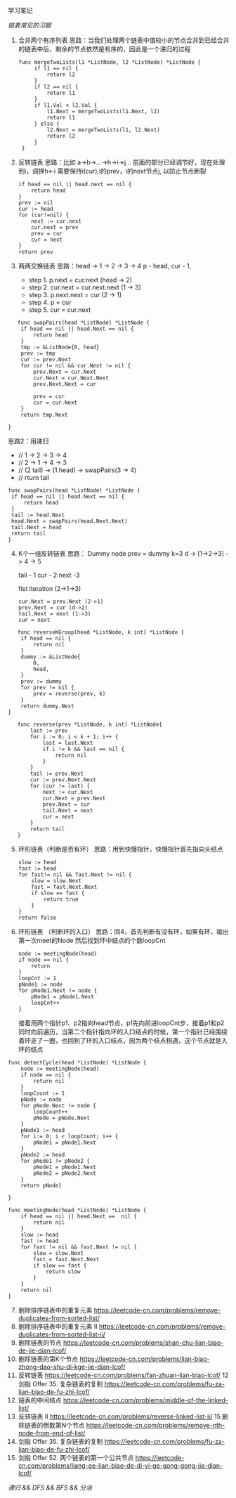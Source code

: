 学习笔记

*链表常见的习题*

1. 合并两个有序列表
   思路：当我们处理两个链表中值较小的节点合并到已经合并的链表中后，剩余的节点依然是有序的，因此是一个递归的过程
   ```
   func mergeTwoLists(l1 *ListNode, l2 *ListNode) *ListNode {
        if l1 == nil {
            return l2
        }
        if l2 == nil {
            return l1
        }
        if l1.Val < l2.Val {
            l1.Next = mergeTwoLists(l1.Next, l2)
            return l1
        } else {
            l2.Next = mergeTwoLists(l1, l2.Next)
            return l2
        }
    }
   ```
2. 反转链表 
   思路：比如 a->b->...->h->i->j... 前面的部分已经调节好，现在处理到i，调换h<-i
   需要保持i(cur),i的prev，i的next节点j, 以防止节点断裂

    ```
    if head == nil || head.next == nil {
        return head
    }
    prev := nil
    cur := head
    for (cur!=nil) {
        next := cur.next
        cur.next = prev
        prev = cur
        cur = next
    }
    return prev
    ```                                                                                                                                                                                                     
3. 两两交换链表
   思路：head -> 1 -> 2 -> 3 -> 4
   p - head, cur - 1,
   * step 1. p.next = cur.next  (head -> 2)
   * step 2. cur.next = cur.next.next (1 -> 3)
   * step 3. p.next.next = cur (2 -> 1)
   * step 4. p = cur
   * step 5. cur = cur.next
   
```
   func swapPairs(head *ListNode) *ListNode {
    if head == nil || head.Next == nil {
        return head
    }
    tmp := &ListNode{0, head}
    prev := tmp
    cur := prev.Next
    for cur != nil && cur.Next != nil {
        prev.Next = cur.Next
        cur.Next = cur.Next.Next
        prev.Next.Next = cur

        prev = cur
        cur = cur.Next
    }
    return tmp.Next

}
```

 思路2：用递归
   * // 1 -> 2 -> 3 -> 4
   * // 2 -> 1 -> 4 -> 3
   * // (2 tail) -> (1 head) -> swapPairs(3 -> 4)
   * // rturn tail

   ```
   func swapPairs(head *ListNode) *ListNode {
    if head == nil || head.Next == nil {
        return head
    }
    tail := head.Next
    head.Next = swapPairs(head.Next.Next)
    tail.Next = head
    return tail
}
   ```

4. K个一组反转链表
   思路： Dummy node
   prev = dummy k=3
   d -> [1->2->3] -> 4 -> 5

   tail - 1 cur - 2 next -3

   fist iteration (2->1->3)
   
   ```
   cur.Next = prev.Next (2->1)
   prev.Next = cur (d->2)
   tail.Next = next (1->3)
   cur = next
   ```
   
```
   func reverseKGroup(head *ListNode, k int) *ListNode {
    if head == nil {
        return nil
    }
    dummy := &ListNode{
        0,
        head,
    }
    prev := dummy
    for prev != nil {
        prev = reverse(prev, k)
    }  
    return dummy.Next
}

   func reverse(prev *ListNode, k int) *ListNode{
       last := prev
       for i := 0; i < k + 1; i++ {
           last = last.Next
           if i != k && last == nil {
               return nil
           }
       }
       tail := prev.Next
       cur := prev.Next.Next
       for (cur != last) {
           next := cur.Next
           cur.Next = prev.Next
           prev.Next = cur
           tail.Next = next
           cur = next
       }
       return tail
   }
   ```

5. 环形链表（判断是否有环） 
    思路：用到快慢指针，快慢指针首先指向头结点
    
    ```
    slow := head
    fast := head
    for fast!= nil && fast.Next != nil {
        slow = slow.Next
        fast = fast.Next.Next
        if slow == fast {
            return true
        }
    }
    return false
    ```

6. 环形链表 （判断环的入口）
    思路：同4，首先判断有没有环，如果有环，输出第一次meet的Node
    然后找到环中结点的个数loopCnt
    
    ```
    node := meetingNode(head)
    if node == nil {
        return
    }
    loopCnt := 1
    pNode1 := node
    for pNode1.Next != node {
        pNode1 = pNode1.Next
        loopCnt++
    }
    ```
    
    接着用两个指针p1、p2指向head节点，p1先向前进loopCnt步，接着p1和p2同时向前遍历，当第二个指针指向环的入口结点的时候，第一个指针已经围绕着环走了一圈，也回到了环的入口结点，因为两个结点相遇，这个节点就是入环的结点

```
func detectCycle(head *ListNode) *ListNode {
    node := meetingNode(head)
    if node == nil {
        return nil
    }
    loopCount := 1
    pNode := node
    for pNode.Next != node {
        loopCount++
        pNode = pNode.Next
    }
    pNode1 := head
    for i:= 0; i < loopCount; i++ {
        pNode1 = pNode1.Next
    }
    pNode2 := head
    for pNode1 != pNode2 {
        pNode1 = pNode1.Next
        pNode2 = pNode2.Next
    }
    return pNode1

}

func meetingNode(head *ListNode) *ListNode {
    if head == nil || head.Next ==  nil {
        return nil
    }
    slow := head
    fast := head
    for fast != nil && fast.Next != nil {
        slow = slow.Next
        fast = fast.Next.Next
        if slow == fast {
            return slow
        }
    }
    return nil
}
```



7. 删除排序链表中的重复元素
https://leetcode-cn.com/problems/remove-duplicates-from-sorted-list/
8. 删除排序链表中的重复元素 II
https://leetcode-cn.com/problems/remove-duplicates-from-sorted-list-ii/
9. 删除链表的节点
https://leetcode-cn.com/problems/shan-chu-lian-biao-de-jie-dian-lcof/
10. 删除链表的第K个节点
https://leetcode-cn.com/problems/lian-biao-zhong-dao-shu-di-kge-jie-dian-lcof/
11. 反转链表
https://leetcode-cn.com/problems/fan-zhuan-lian-biao-lcof/
12 剑指 Offer 35. 复杂链表的复制
https://leetcode-cn.com/problems/fu-za-lian-biao-de-fu-zhi-lcof/
13. 链表的中间结点
https://leetcode-cn.com/problems/middle-of-the-linked-list/
14. 反转链表 II
https://leetcode-cn.com/problems/reverse-linked-list-ii/
15.删除链表的倒数第N个节点
https://leetcode-cn.com/problems/remove-nth-node-from-end-of-list/
16. 剑指 Offer 35. 复杂链表的复制
https://leetcode-cn.com/problems/fu-za-lian-biao-de-fu-zhi-lcof/
17. 剑指 Offer 52. 两个链表的第一个公共节点
https://leetcode-cn.com/problems/liang-ge-lian-biao-de-di-yi-ge-gong-gong-jie-dian-lcof/

*递归 && DFS && BFS && 分治*

